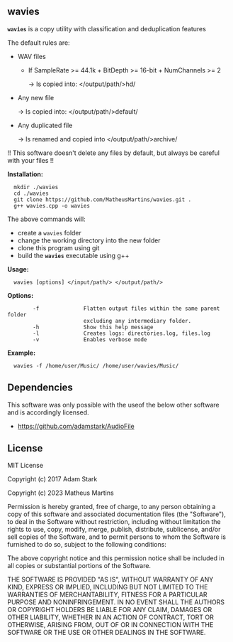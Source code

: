 wavies
-------

**`wavies`** is a copy utility with classification and deduplication features


The default rules are:

- WAV files 
    - If SampleRate >= 44.1k + BitDepth >= 16-bit + NumChannels >= 2 
    
        -> Is copied into: </output/path/>hd/ 

- Any new file 
    
    -> Is copied into: </output/path/>default/ 

- Any duplicated file 
    
    -> Is renamed and copied into </output/path/>archive/
    
        
!! This software doesn't delete any files by default, but always be careful with your files !!

**Installation:**
```
  mkdir ./wavies
  cd ./wavies
  git clone https://github.com/MatheusMartins/wavies.git .
  g++ wavies.cpp -o wavies
```
The above commands will:
- create a `wavies` folder
- change the working directory into the new folder
- clone this program using git
- build the **`wavies`** executable using g++

**Usage:**
```
  wavies [options] </input/path/> </output/path/>
```

**Options:**
```
        -f              Flatten output files within the same parent folder
                        excluding any intermediary folder.
        -h              Show this help message
        -l              Creates logs: directories.log, files.log
        -v              Enables verbose mode
```

**Example:**
```
  wavies -f /home/user/Music/ /home/user/wavies/Music/
```


Dependencies
-------
This software was only possible with the useof the below other software and is accordingly licensed.

- https://github.com/adamstark/AudioFile


License
-------

MIT License

Copyright (c) 2017 Adam Stark

Copyright (c) 2023 Matheus Martins

Permission is hereby granted, free of charge, to any person obtaining a copy of this software and associated documentation files (the "Software"), to deal in the Software without restriction, including without limitation the rights to use, copy, modify, merge, publish, distribute, sublicense, and/or sell copies of the Software, and to permit persons to whom the Software is furnished to do so, subject to the following conditions:

The above copyright notice and this permission notice shall be included in all copies or substantial portions of the Software.

THE SOFTWARE IS PROVIDED "AS IS", WITHOUT WARRANTY OF ANY KIND, EXPRESS OR IMPLIED, INCLUDING BUT NOT LIMITED TO THE WARRANTIES OF MERCHANTABILITY, FITNESS FOR A PARTICULAR PURPOSE AND NONINFRINGEMENT. IN NO EVENT SHALL THE AUTHORS OR COPYRIGHT HOLDERS BE LIABLE FOR ANY CLAIM, DAMAGES OR OTHER LIABILITY, WHETHER IN AN ACTION OF CONTRACT, TORT OR OTHERWISE, ARISING FROM, OUT OF OR IN CONNECTION WITH THE SOFTWARE OR THE USE OR OTHER DEALINGS IN THE SOFTWARE.
